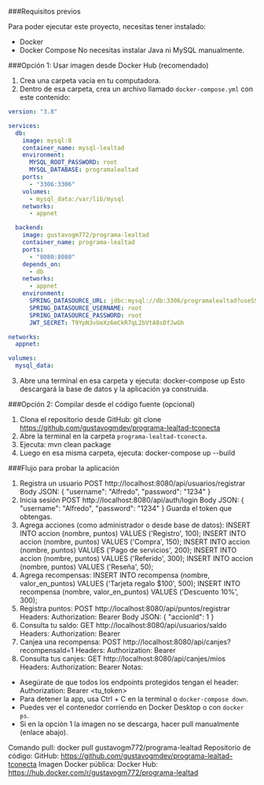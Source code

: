 ###Requisitos previos
   
Para poder ejecutar este proyecto, necesitas tener instalado:
- Docker
- Docker Compose
No necesitas instalar Java ni MySQL manualmente.

###Opción 1: Usar imagen desde Docker Hub (recomendado)

1. Crea una carpeta vacía en tu computadora.
2. Dentro de esa carpeta, crea un archivo llamado `docker-compose.yml` con este contenido:

   
```yaml
version: "3.8"

services:
  db:
    image: mysql:8
    container_name: mysql-lealtad
    environment:
      MYSQL_ROOT_PASSWORD: root
      MYSQL_DATABASE: programalealtad
    ports:
      - "3306:3306"
    volumes:
      - mysql_data:/var/lib/mysql 
    networks:
      - appnet

  backend:
    image: gustavogm772/programa-lealtad
    container_name: programa-lealtad
    ports:
      - "8080:8080"
    depends_on:
      - db
    networks:
      - appnet
    environment:
      SPRING_DATASOURCE_URL: jdbc:mysql://db:3306/programalealtad?useSSL=false&serverTimezone=UTC&allowPublicKeyRetrieval=true
      SPRING_DATASOURCE_USERNAME: root
      SPRING_DATASOURCE_PASSWORD: root
      JWT_SECRET: T9YpN3vUeXz6mCkR7qL2bVtA8sDfJwGh

networks:
  appnet:

volumes:
  mysql_data:

```
      

3. Abre una terminal en esa carpeta y ejecuta:
 docker-compose up
Esto descargará la base de datos y la aplicación ya construida.

###Opción 2: Compilar desde el código fuente (opcional)

1. Clona el repositorio desde GitHub:
 git clone https://github.com/gustavogmdev/programa-lealtad-tconecta
2. Abre la terminal en la carpeta `programa-lealtad-tconecta`.
3. Ejecuta:
 mvn clean package
4. Luego en esa misma carpeta, ejecuta:
 docker-compose up --build

###Flujo para probar la aplicación

1. Registra un usuario
 POST http://localhost:8080/api/usuarios/registrar
 Body JSON:
 {
 "username": "Alfredo",
 "password": "1234"
 }
2. Inicia sesión
 POST http://localhost:8080/api/auth/login
 Body JSON:
 {
 "username": "Alfredo",
 "password": "1234"
 }
 Guarda el token que obtengas.
3. Agrega acciones (como administrador o desde base de datos):
 INSERT INTO accion (nombre, puntos) VALUES ('Registro', 100);
 INSERT INTO accion (nombre, puntos) VALUES ('Compra', 150);
 INSERT INTO accion (nombre, puntos) VALUES ('Pago de servicios', 200);
 INSERT INTO accion (nombre, puntos) VALUES ('Referido', 300);
 INSERT INTO accion (nombre, puntos) VALUES ('Reseña', 50);
4. Agrega recompensas:
 INSERT INTO recompensa (nombre, valor_en_puntos) VALUES ('Tarjeta regalo $100', 500);
 INSERT INTO recompensa (nombre, valor_en_puntos) VALUES ('Descuento 10%', 300);
5. Registra puntos:
 POST http://localhost:8080/api/puntos/registrar
 Headers: Authorization: Bearer <token>
 Body JSON:
 {
 "accionId": 1
 }
6. Consulta tu saldo:
 GET http://localhost:8080/api/usuarios/saldo
 Headers: Authorization: Bearer <token>
7. Canjea una recompensa:
 POST http://localhost:8080/api/canjes?recompensaId=1
 Headers: Authorization: Bearer <token>
8. Consulta tus canjes:
 GET http://localhost:8080/api/canjes/mios
 Headers: Authorization: Bearer <token>
Notas:
- Asegúrate de que todos los endpoints protegidos tengan el header:
 Authorization: Bearer <tu_token>
- Para detener la app, usa Ctrl + C en la terminal o `docker-compose down`.
- Puedes ver el contenedor corriendo en Docker Desktop o con `docker ps`.
- Si en la opción 1 la imagen no se descarga, hacer pull manualmente (enlace abajo).
  
Comando pull: docker pull gustavogm772/programa-lealtad
Repositorio de código:
GitHub: https://github.com/gustavogmdev/programa-lealtad-tconecta
Imagen Docker pública: 
Docker Hub: https://hub.docker.com/r/gustavogm772/programa-lealtad

